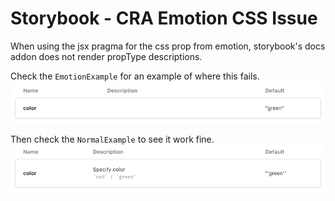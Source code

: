 # Storybook - CRA Emotion CSS Issue

When using the jsx pragma for the css prop from emotion, storybook's docs addon
does not render propType descriptions.

Check the `EmotionExample` for an example of where this fails.
![Emotion](screenshots/emotion.png)


Then check the `NormalExample` to see it work fine.
![Normal](screenshots/normal.png)
